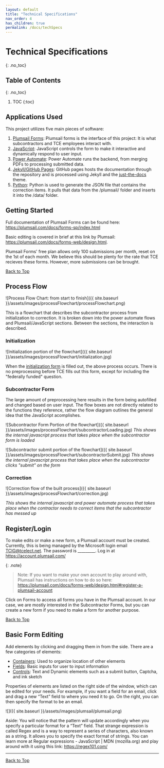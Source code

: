 ```yaml
---
layout: default
title: "Technical Specifications"
nav_order: 4
has_children: true
permalink: /docs/techSpecs
---
```


# Technical Specifications
{: .no_toc}

## Table of Contents 
{: .no_toc}

1. TOC
{:toc}

## Applications Used

This project utilizes five main pieces of software: 

1. [Plumsail Forms](https://plumsail.com/docs/forms-web/index.html): Plumsail forms is the interface of this project: It is what subcontractors and TCE employees interact with.
2. [JavaScript](https://developer.mozilla.org/en-US/docs/Web/javascript): JavaScript controls the form to make it interactive and dynamically respond to user input.
3. [Power Automate](https://learn.microsoft.com/en-us/power-automate/): Power Automate runs the backend, from merging PDFs to processing submitted data.
4. [Jekyll/GitHub Pages](https://pages.github.com/): GitHub pages hosts the documentation through the repository and is processed using Jekyll and the [just-the-docs] theme.
5. [Python](https://www.python.org/): Python is used to generate the JSON file that contains the correction items. It pulls that data from the /plumsail/ folder and inserts it into the /data/ folder.

## Getting Started

Full documentation of Plumsail Forms can be found here: https://plumsail.com/docs/forms-sp/index.html

Basic editing is covered in brief at this link by Plumsail: https://plumsail.com/docs/forms-web/design.html. 

Plumsail Forms' free plan allows only 100 submissions per month, reset on the 1st of each month. We believe this should be plenty for the rate that TCE recieves these forms. However, more submissions can be brought.

[Back to Top](#top)

## Process Flow

![Process Flow Chart: from start to finish]({{ site.baseurl }}/assets/images/processFlowchart/processFlowchart.png)

This is a flowchart that describes the subcontractor process from initialization to correction. It is broken down into the power automate flows and Plumsail/JavaScript sections. Between the sections, the interaction is described. 

### Initialization

![Initialization portion of the flowchart]({{ site.baseurl }}/assets/images/processFlowchart/initialization.jpg)

When the [initialization form] is filled out, the above process occurs. There is no preprocessing before TCE fills out this form, except for including the "federally funded" question. 

### Subcontractor Form 

The large amount of preprocessing here results in the form being autofilled and changed based on user input. The flow boxes are not directly related to the functions they reference, rather the flow diagram outlines the general idea that the JavaScript acomplishes.

![Subcontractor Form Portion of the flowchart]({{ site.baseurl }}/assets/images/processFlowchart/subcontractorLoading.jpg)
*This shows the internal javascript process that takes place when the subcontractor form is loaded*

![Subcontractor submit portion of the flowchart]({{ site.baseurl }}/assets/images/processFlowchart/subcontractorSubmit.jpg)
*This shows the internal javascript process that takes place when the subcontractor clicks "submit" on the form*

### Correction

![Correction flow of the built process]({{ site.baseurl }}/assets/images/processFlowchart/correction.jpg)

*This shows the internal javascript and power automate process that takes place when the contractor needs to correct items that the subcontractor has messed up*

## Register/Login

To make edits or make a new form, a Plumsail account must be created. Currently, this is being managed by the Microsoft login email TCIG@tcelect.net. The password is _________. Log in at https://account.plumsail.com/

{: .note}
> Note: If you want to make your own account to play around with, Plumsail has instructions on how to do so here: https://plumsail.com/docs/forms-web/design.html#register-a-plumsail-account 

Click on Forms to access all forms you have in the Plumsail account. In our case, we are mostly interested in the Subcontractor Forms, but you can create a new form if you need to make a form for another purpose. 

[Back to Top](#top)

## Basic Form Editing

Add elements by clicking and dragging them in from the side. There are a few categories of elements:
- [Containers](https://plumsail.com/docs/forms-web/designer/containers/index.html): Used to organize location of other elements
- [Fields](https://plumsail.com/docs/forms-web/designer/fields/index.html): Basic inputs for user to input information
- [Controls](https://plumsail.com/docs/forms-web/designer/controls/index.html): Text and Dynamic elements such as a submit button, Captcha, and ink sketch

Properties of elements are listed on the right side of the window, which can be edited for your needs. For example, if you want a field for an email, click and drag a new “Text” field to where you need it to go. On the right, you can then specify the format to be an email. 

![]({{ site.baseurl }}/assets/images/plumsail/plumsail.png)

Aside: You will notice that the pattern will update accordingly when you specify a particular format for a “Text” field. That strange expression is called Regex and is a way to represent a series of characters, also known as a string. It allows you to specify the exact format of strings. You can learn more at Regular expressions - JavaScript | MDN (mozilla.org) and play around with it using this link: https://regex101.com/ 

----

[just-the-docs]: https://just-the-docs.github.io/just-the-docs/

[initialization form]: https://tce-innovation.github.io/Subcontractor-Automation/forms/initialization.html

[Back to Top](#top)